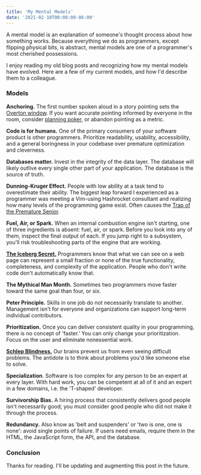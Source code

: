 ```yaml
---
title: 'My Mental Models'
date: '2021-02-10T00:00:00-06:00'
---
```


A mental model is an explanation of someone's thought process about how
something works. Because everything we do as programmers, except flipping
physical bits, is abstract, mental models are one of a programmer's most
cherished possessions.

I enjoy reading my old blog posts and recognizing how my mental models have
evolved. Here are a few of my current models, and how I'd describe them to a
colleague.

### Models

**Anchoring.** The first number spoken aloud in a story pointing sets the
[Overton window][overton]. If you want accurate pointing informed by everyone
in the room, consider [planning poker][poker], or abandon pointing as a metric.

**Code is for humans.** One of the primary consumers of your software product
is other programmers. Prioritize readability, usability, accessibility, and a
general boringness in your codebase over premature optimization and cleverness.

**Databases matter.** Invest in the integrity of the data layer. The database
will likely outlive every single other part of your application. The database
is the source of truth.

**Dunning-Kruger Effect.** People with low ability at a task tend to
overestimate their ability. The biggest leap forward I experienced as a
programmer was meeting a Vim-using Hashrocket consultant and realizing how many
levels of the programming game exist. Often causes the [Trap of the Premature
Senior][trap].

**Fuel, Air, or Spark.** When an internal combustion engine isn't starting, one
of three ingredients is absent: fuel, air, or spark. Before you look into any
of them, inspect the final output of each. If you jump right to a subsystem,
you'll risk troubleshooting parts of the engine that are working.

[**The Iceberg Secret.**][iceberg] Programmers know that what we can see on a
web page can represent a small fraction or none of the true functionality,
completeness, and complexity of the application. People who don't write code
don't automatically know that.

**The Mythical Man Month.** Sometimes two programmers move faster toward the
same goal than four, or six.

**Peter Principle.** Skills in one job do not necessarily translate to another.
Management isn't for everyone and organizations can support long-term
individual contributors.

**Prioritization.** Once you can deliver consistent quality in your
programming, there is no concept of 'faster.' You can only change your
prioritization. Focus on the user and eliminate nonessential work.

[**Schlep Blindness.**][schlep] Our brains prevent us from even seeing
difficult problems. The antidote is to think about problems you'd like someone
else to solve.

**Specialization**. Software is too complex for any person to be an expert at
every layer. With hard work, you can be competent at all of it and an expert in
a few domains, i.e. the 'T-shaped' developer.

**Survivorship Bias.** A hiring process that consistently delivers good people
isn't necessarily good; you must consider good people who did not make it
through the process.

**Redundancy.** Also know as 'belt and suspenders' or 'two is one, one is
none': avoid single points of failure. If users need emails, require them in
the HTML, the JavaScript form, the API, and the database.

### Conclusion

Thanks for reading. I'll be updating and augmenting this post in the future.

[iceberg]: https://www.joelonsoftware.com/2002/02/13/the-iceberg-secret-revealed/
[overton]: https://en.wikipedia.org/wiki/Overton_window
[poker]: https://hashrocket.com/blog/posts/planning-poker-speed-mode
[schlep]: http://paulgraham.com/schlep.html
[trap]: https://charity.wtf/2020/11/01/questionable-advice-the-trap-of-the-premature-senior/
